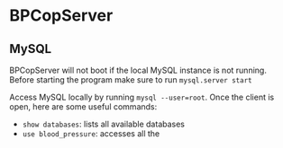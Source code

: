 # BPCopServer

## MySQL
BPCopServer will not boot if the local MySQL instance is not running. Before starting the program make sure to run `mysql.server start`

Access MySQL locally by running `mysql --user=root`. Once the client is open, here are some useful commands:
- `show databases`: lists all available databases 
- `use blood_pressure`: accesses all the 